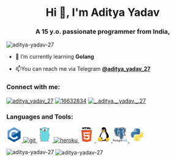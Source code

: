 <h1 align="center">Hi 👋, I'm Aditya Yadav</h1>
<h3 align="center">A 15 y.o. passionate programmer from India,</h3>

<p align="left"> <img src="https://komarev.com/ghpvc/?username=aditya-yadav-27&label=Profile%20views&color=0e75b6&style=flat" alt="aditya-yadav-27" /> </p>

- 🌱 I’m currently learning **Golang**

- 📫You can reach me via Telegram **<a href="t.me/aditya_yadav_27">@aditya_yadav_27</a>**

<h3 align="left">Connect with me:</h3>
<p align="left">
<a href="https://twitter.com/aditya_yadav_27" target="blank"><img align="center" src="https://raw.githubusercontent.com/rahuldkjain/github-profile-readme-generator/master/src/images/icons/Social/twitter.svg" alt="aditya_yadav_27" height="30" width="40" /></a>
<a href="https://stackoverflow.com/users/16632834" target="blank"><img align="center" src="https://raw.githubusercontent.com/rahuldkjain/github-profile-readme-generator/master/src/images/icons/Social/stack-overflow.svg" alt="16632834" height="30" width="40" /></a>
<a href="https://instagram.com/_.aditya._.yadav._.27" target="blank"><img align="center" src="https://raw.githubusercontent.com/rahuldkjain/github-profile-readme-generator/master/src/images/icons/Social/instagram.svg" alt="_.aditya._.yadav._.27" height="30" width="40" /></a>
</p>

<h3 align="left">Languages and Tools:</h3>
<p align="left"> <a href="https://www.cprogramming.com/" target="_blank" rel="noreferrer"> <img src="https://raw.githubusercontent.com/devicons/devicon/master/icons/c/c-original.svg" alt="c" width="40" height="40"/> </a> <a href="https://git-scm.com/" target="_blank" rel="noreferrer"> <img src="https://www.vectorlogo.zone/logos/git-scm/git-scm-icon.svg" alt="git" width="40" height="40"/> </a> <a href="https://golang.org" target="_blank" rel="noreferrer"> <img src="https://raw.githubusercontent.com/devicons/devicon/master/icons/go/go-original.svg" alt="go" width="40" height="40"/> </a> <a href="https://heroku.com" target="_blank" rel="noreferrer"> <img src="https://www.vectorlogo.zone/logos/heroku/heroku-icon.svg" alt="heroku" width="40" height="40"/> </a> <a href="https://www.w3.org/html/" target="_blank" rel="noreferrer"> <img src="https://raw.githubusercontent.com/devicons/devicon/master/icons/html5/html5-original-wordmark.svg" alt="html5" width="40" height="40"/> </a> <a href="https://www.linux.org/" target="_blank" rel="noreferrer"> <img src="https://raw.githubusercontent.com/devicons/devicon/master/icons/linux/linux-original.svg" alt="linux" width="40" height="40"/> </a> <a href="https://www.postgresql.org" target="_blank" rel="noreferrer"> <img src="https://raw.githubusercontent.com/devicons/devicon/master/icons/postgresql/postgresql-original-wordmark.svg" alt="postgresql" width="40" height="40"/> </a> <a href="https://www.python.org" target="_blank" rel="noreferrer"> <img src="https://raw.githubusercontent.com/devicons/devicon/master/icons/python/python-original.svg" alt="python" width="40" height="40"/> </a> </p>

<p><img align="left" src="https://github-readme-stats.vercel.app/api/top-langs?username=aditya-yadav-27&show_icons=true&locale=en&layout=compact" alt="aditya-yadav-27" /></p>

<p>&nbsp;<img align="center" src="https://github-readme-stats.vercel.app/api?username=aditya-yadav-27&show_icons=true&locale=en" alt="aditya-yadav-27" /></p>
